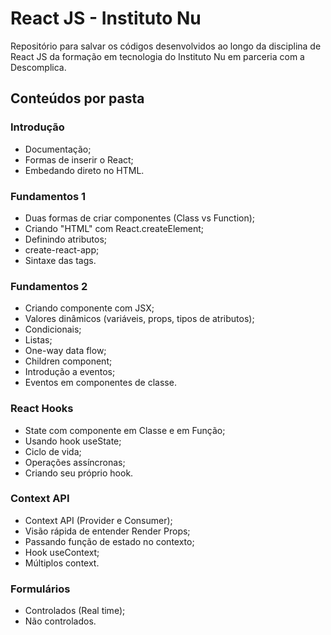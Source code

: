 # React JS  - Instituto Nu

Repositório para salvar os códigos desenvolvidos ao longo da disciplina de React JS da formação em tecnologia do Instituto Nu em parceria com a Descomplica.

## Conteúdos por pasta

### Introdução

* Documentação;
* Formas de inserir o React;
* Embedando direto no HTML.

### Fundamentos 1

* Duas formas de criar componentes (Class vs Function);
* Criando "HTML" com React.createElement;
* Definindo atributos;
* create-react-app;
* Sintaxe das tags.

### Fundamentos 2

* Criando componente com JSX;
* Valores dinâmicos (variáveis, props, tipos de atributos);
* Condicionais;
* Listas;
* One-way data flow;
* Children component;
* Introdução a eventos;
* Eventos em componentes de classe.

### React Hooks

* State com componente em Classe e em Função;
* Usando hook useState;
* Ciclo de vida;
* Operações assíncronas;
* Criando seu próprio hook.


### Context API

* Context API (Provider e Consumer);
* Visão rápida de entender Render Props;
* Passando função de estado no contexto;
* Hook useContext;
* Múltiplos context.


### Formulários

* Controlados (Real time);
* Não controlados.